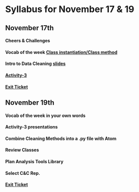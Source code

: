 # Syllabus for November 17 & 19


## November 17th
#### Cheers & Challenges
#### Vocab of the week [Class instantiation/Class method](https://docs.python.org/3/tutorial/classes.html#class-objects)
#### Intro to Data Cleaning [slides](https://docs.google.com/presentation/d/1ebcwL3JGQHAtuCZh_58l_6WEsm4OBVvYowi-IEdRCPQ/edit?usp=sharing) 
#### [Activity-3](https://github.com/deerow22/EscapeEarth/blob/main/interns/Activities/Instructions/Activity-3.md)
#### [Exit Ticket](https://docs.google.com/forms/d/e/1FAIpQLSfhexyVY226Fo7eyEtHve_MwAFkbjSh_eVrbftjhPyLBquDqQ/viewform?usp=sf_link)



## November 19th
#### Vocab of the week in your own words
#### Activity-3 presentations
#### Combine Cleaning Methods into a .py file with Atom 
#### Review Classes
#### Plan Analysis Tools Library 
#### Select C&C Rep.
#### [Exit Ticket](https://docs.google.com/forms/d/e/1FAIpQLSfhexyVY226Fo7eyEtHve_MwAFkbjSh_eVrbftjhPyLBquDqQ/viewform?usp=sf_link)
